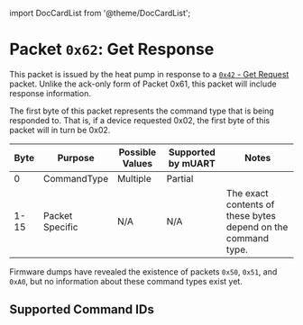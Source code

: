 import DocCardList from '@theme/DocCardList';

# Packet `0x62`: Get Response

This packet is issued by the heat pump in response to a [`0x42` - Get Request](0x42-get-request) packet. Unlike the 
ack-only form of Packet 0x61, this packet will include response information.

The first byte of this packet represents the command type that is being responded to. That is, if a device requested 
0x02, the first byte of this packet will in turn be 0x02.

| Byte | Purpose         | Possible Values | Supported by mUART | Notes                                                         |
|------|-----------------|-----------------|--------------------|---------------------------------------------------------------|
| 0    | CommandType     | Multiple        | Partial            |
| 1-15 | Packet Specific | N/A             | N/A                | The exact contents of these bytes depend on the command type. |

Firmware dumps have revealed the existence of packets `0x50`, `0x51`, and `0xA0`, but no information about these command
types exist yet.

## Supported Command IDs

<DocCardList />